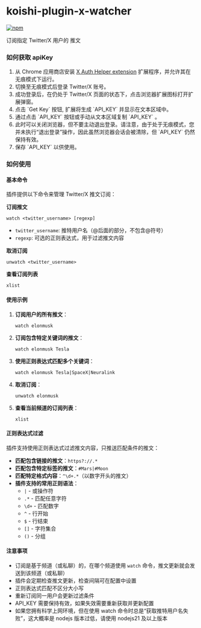 # koishi-plugin-x-watcher

[![npm](https://img.shields.io/npm/v/koishi-plugin-x-watcher?style=flat-square)](https://www.npmjs.com/package/koishi-plugin-x-watcher)

订阅指定 Twitter/X 用户的 推文

### 如何获取 apiKey

1. 从 Chrome 应用商店安装 [X Auth Helper extension](https://chromewebstore.google.com/detail/x-auth-helper/igpkhkjmpdecacocghpgkghdcmcmpfhp) 扩展程序，并允许其在无痕模式下运行。
2. 切换至无痕模式后登录 Twitter/X 账号。
3. 成功登录后，在仍处于 Twitter/X 页面的状态下，点击浏览器扩展图标打开扩展弹窗。
4. 点击 \`Get Key\` 按钮, 扩展将生成 \`API_KEY\` 并显示在文本区域中。
5. 通过点击 \`API_KEY\` 按钮或手动从文本区域复制 \`API_KEY\` 。
6. 此时可以关闭浏览器，但不要主动退出登录。请注意，由于处于无痕模式，您并未执行“退出登录”操作，因此虽然浏览器会话会被清除，但 \`API_KEY\` 仍然保持有效。
7. 保存 \`API_KEY\` 以供使用。

### 如何使用

#### 基本命令

插件提供以下命令来管理 Twitter/X 推文订阅：

**订阅推文**

```
watch <twitter_username> [regexp]
```

- `twitter_username`: 推特用户名（@后面的部分，不包含@符号）
- `regexp`: 可选的正则表达式，用于过滤推文内容

**取消订阅**

```
unwatch <twitter_username>
```

**查看订阅列表**

```
xlist
```

#### 使用示例

1. **订阅用户的所有推文**：

   ```
   watch elonmusk
   ```

2. **订阅包含特定关键词的推文**：

   ```
   watch elonmusk Tesla
   ```

3. **使用正则表达式匹配多个关键词**：

   ```
   watch elonmusk Tesla|SpaceX|Neuralink
   ```

4. **取消订阅**：

   ```
   unwatch elonmusk
   ```

5. **查看当前频道的订阅列表**：
   ```
   xlist
   ```

#### 正则表达式过滤

插件支持使用正则表达式过滤推文内容，只推送匹配条件的推文：

- **匹配包含链接的推文**：`https?://.*`
- **匹配包含特定标签的推文**：`#Mars|#Moon`
- **匹配特定格式内容**：`^\d+.*`（以数字开头的推文）
- **插件支持的常用正则语法**：
  - `|` - 或操作符
  - `.*` - 匹配任意字符
  - `\d+` - 匹配数字
  - `^` - 行开始
  - `$` - 行结束
  - `[]` - 字符集合
  - `()` - 分组

#### 注意事项

- 订阅是基于频道（或私聊）的，在哪个频道使用 `watch` 命令，推文更新就会发送到该频道（或私聊）
- 插件会定期检查推文更新，检查间隔可在配置中设置
- 正则表达式匹配不区分大小写
- 重新订阅同一用户会更新过滤条件
- API_KEY 需要保持有效，如果失效需要重新获取并更新配置
- 如果您拥有科学上网环境，但在使用 watch 命令时总是“获取推特用户名失败”，这大概率是 nodejs 版本过低，请使用 nodejs21 及以上版本
